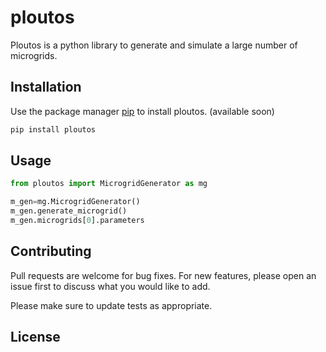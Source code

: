 # ploutos

Ploutos is a python library to generate and simulate a large number of microgrids.

## Installation

Use the package manager [pip](https://pip.pypa.io/en/stable/) to install ploutos. (available soon)

```bash
pip install ploutos
```

## Usage

```python
from ploutos import MicrogridGenerator as mg

m_gen=mg.MicrogridGenerator()
m_gen.generate_microgrid()
m_gen.microgrids[0].parameters
```

## Contributing
Pull requests are welcome for bug fixes. For new features, please open an issue first to discuss what you would like to add.

Please make sure to update tests as appropriate.

## License
